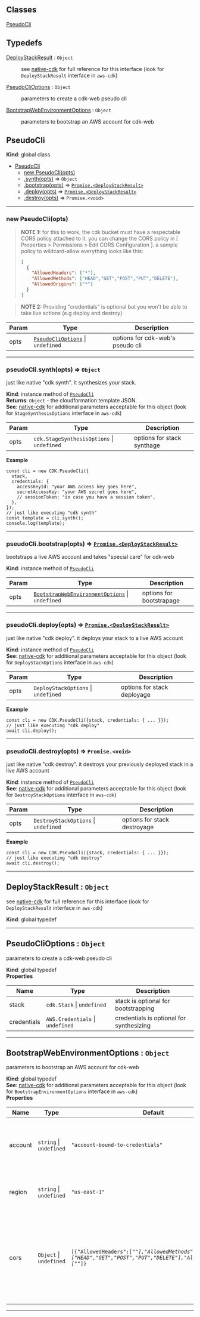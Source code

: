 ## Classes

<dl>
<dt><a href="#PseudoCli">PseudoCli</a></dt>
<dd></dd>
</dl>

## Typedefs

<dl>
<dt><a href="#DeployStackResult">DeployStackResult</a> : <code>Object</code></dt>
<dd><p>see <a href="https://github.com/aws/aws-cdk/blob/master/packages/aws-cdk/lib/api/deploy-stack.ts">native-cdk</a>
for full reference for this interface (look for <code>DeployStackResult</code> interface in <code>aws-cdk</code>)</p>
</dd>
<dt><a href="#PseudoCliOptions">PseudoCliOptions</a> : <code>Object</code></dt>
<dd><p>parameters to create a cdk-web pseudo cli</p>
</dd>
<dt><a href="#BootstrapWebEnvironmentOptions">BootstrapWebEnvironmentOptions</a> : <code>Object</code></dt>
<dd><p>parameters to bootstrap an AWS account for cdk-web</p>
</dd>
</dl>

<a name="PseudoCli"></a>

## PseudoCli
**Kind**: global class  

* [PseudoCli](#PseudoCli)
    * [new PseudoCli(opts)](#new_PseudoCli_new)
    * [.synth(opts)](#PseudoCli+synth) ⇒ <code>Object</code>
    * [.bootstrap(opts)](#PseudoCli+bootstrap) ⇒ [<code>Promise.&lt;DeployStackResult&gt;</code>](#DeployStackResult)
    * [.deploy(opts)](#PseudoCli+deploy) ⇒ [<code>Promise.&lt;DeployStackResult&gt;</code>](#DeployStackResult)
    * [.destroy(opts)](#PseudoCli+destroy) ⇒ <code>Promise.&lt;void&gt;</code>


* * *

<a name="new_PseudoCli_new"></a>

### new PseudoCli(opts)
> **NOTE 1:** for this to work, the cdk bucket must have a respectable CORS policy attached to it.
you can change the CORS policy in [ Properties > Permissions > Edit CORS Configuration ].
a sample policy to wildcard-allow everything looks like this:
> ```JSON
> [
>   {
>     "AllowedHeaders": ["*"],
>     "AllowedMethods": ["HEAD","GET","POST","PUT","DELETE"],
>     "AllowedOrigins": ["*"]
>   }
> ]
> ```

> **NOTE 2:** Providing "credentials" is optional but you won't be able to take live actions (e.g deploy and destroy)


| Param | Type | Description |
| --- | --- | --- |
| opts | [<code>PseudoCliOptions</code>](#PseudoCliOptions) \| <code>undefined</code> | options for cdk-web's pseudo cli |


* * *

<a name="PseudoCli+synth"></a>

### pseudoCli.synth(opts) ⇒ <code>Object</code>
just like native "cdk synth". it synthesizes your stack.

**Kind**: instance method of [<code>PseudoCli</code>](#PseudoCli)  
**Returns**: <code>Object</code> - the cloudformation template JSON.  
**See**: [native-cdk](https://docs.aws.amazon.com/cdk/api/v2/docs/aws-cdk-lib.StageSynthesisOptions.html)
for additional parameters acceptable for this object (look for `StageSynthesisOptions` interface in `aws-cdk`)  

| Param | Type | Description |
| --- | --- | --- |
| opts | <code>cdk.StageSynthesisOptions</code> \| <code>undefined</code> | options for stack synthage |

**Example**  
```JS
const cli = new CDK.PseudoCli({
  stack,
  credentials: {
    accessKeyId: "your AWS access key goes here",
    secretAccessKey: "your AWS secret goes here",
    // sessionToken: "in case you have a session token",
  },
});
// just like executing "cdk synth"
const template = cli.synth();
console.log(template);
```

* * *

<a name="PseudoCli+bootstrap"></a>

### pseudoCli.bootstrap(opts) ⇒ [<code>Promise.&lt;DeployStackResult&gt;</code>](#DeployStackResult)
bootstraps a live AWS account and takes "special care" for cdk-web

**Kind**: instance method of [<code>PseudoCli</code>](#PseudoCli)  

| Param | Type | Description |
| --- | --- | --- |
| opts | [<code>BootstrapWebEnvironmentOptions</code>](#BootstrapWebEnvironmentOptions) \| <code>undefined</code> | options for bootstrapage |


* * *

<a name="PseudoCli+deploy"></a>

### pseudoCli.deploy(opts) ⇒ [<code>Promise.&lt;DeployStackResult&gt;</code>](#DeployStackResult)
just like native "cdk deploy". it deploys your stack to a live AWS account

**Kind**: instance method of [<code>PseudoCli</code>](#PseudoCli)  
**See**: [native-cdk](https://github.com/aws/aws-cdk/blob/master/packages/aws-cdk/lib/api/deploy-stack.ts)
for additional parameters acceptable for this object (look for `DeployStackOptions` interface in `aws-cdk`)  

| Param | Type | Description |
| --- | --- | --- |
| opts | <code>DeployStackOptions</code> \| <code>undefined</code> | options for stack deployage |

**Example**  
```JS
const cli = new CDK.PseudoCli({stack, credentials: { ... }});
// just like executing "cdk deploy"
await cli.deploy();
```

* * *

<a name="PseudoCli+destroy"></a>

### pseudoCli.destroy(opts) ⇒ <code>Promise.&lt;void&gt;</code>
just like native "cdk destroy". it destroys your previously deployed stack in a live AWS account

**Kind**: instance method of [<code>PseudoCli</code>](#PseudoCli)  
**See**: [native-cdk](https://github.com/aws/aws-cdk/blob/master/packages/aws-cdk/lib/api/deploy-stack.ts)
for additional parameters acceptable for this object (look for `DestroyStackOptions` interface in `aws-cdk`)  

| Param | Type | Description |
| --- | --- | --- |
| opts | <code>DestroyStackOptions</code> \| <code>undefined</code> | options for stack destroyage |

**Example**  
```JS
const cli = new CDK.PseudoCli({stack, credentials: { ... }});
// just like executing "cdk destroy"
await cli.destroy();
```

* * *

<a name="DeployStackResult"></a>

## DeployStackResult : <code>Object</code>
see [native-cdk](https://github.com/aws/aws-cdk/blob/master/packages/aws-cdk/lib/api/deploy-stack.ts)
for full reference for this interface (look for `DeployStackResult` interface in `aws-cdk`)

**Kind**: global typedef  

* * *

<a name="PseudoCliOptions"></a>

## PseudoCliOptions : <code>Object</code>
parameters to create a cdk-web pseudo cli

**Kind**: global typedef  
**Properties**

| Name | Type | Description |
| --- | --- | --- |
| stack | <code>cdk.Stack</code> \| <code>undefined</code> | stack is optional for bootstrapping |
| credentials | <code>AWS.Credentials</code> \| <code>undefined</code> | credentials is optional for synthesizing |


* * *

<a name="BootstrapWebEnvironmentOptions"></a>

## BootstrapWebEnvironmentOptions : <code>Object</code>
parameters to bootstrap an AWS account for cdk-web

**Kind**: global typedef  
**See**: [native-cdk](https://github.com/aws/aws-cdk/blob/master/packages/aws-cdk/lib/api/bootstrap/bootstrap-props.ts)
for additional parameters acceptable for this object (look for `BootstrapEnvironmentOptions` interface in `aws-cdk`)  
**Properties**

| Name | Type | Default | Description |
| --- | --- | --- | --- |
| account | <code>string</code> \| <code>undefined</code> | <code>&quot;account-bound-to-credentials&quot;</code> | the AWS account to be bootstrapped (no-op if already done) |
| region | <code>string</code> \| <code>undefined</code> | <code>&quot;us-east-1&quot;</code> | the AWS region in your account to be bootstrapped |
| cors | <code>Object</code> \| <code>undefined</code> | <code>[{&quot;AllowedHeaders&quot;:[&quot;*&quot;],&quot;AllowedMethods&quot;:[&quot;HEAD&quot;,&quot;GET&quot;,&quot;POST&quot;,&quot;PUT&quot;,&quot;DELETE&quot;],&quot;AllowedOrigins&quot;:[&quot;*&quot;]}</code> | CORS policy on the CDK assets bucket. this is needed for cdk-web to work correctly in browser. native cdk does not require this. |


* * *

